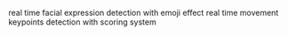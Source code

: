 real time facial expression detection with emoji effect
real time movement keypoints detection with scoring system

